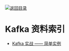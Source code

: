 [![返回目录](https://parg.co/UGo)](https://parg.co/b4z) 
 
 
# Kafka 资料索引

* [Kafka 实战 —— 简单实例](http://www.cnblogs.com/smartloli/p/4543211.html?spm=5176.100239.blogcont33922.3.lS3TVC)
